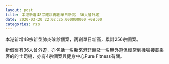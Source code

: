```yaml
---
layout: post
title: 本港新增48宗確診再創單日新高　36人曾外遊
date: 2020-03-20 22:02:25.000000000 +08:00
categories: rss
---
```


本港新增48宗新型肺炎確診個案，再創單日新高，累計256宗個案。

新個案有36人曾外遊，亦包括一名新來港菲傭及一名無外遊但經常到機場接載乘客的的士司機，亦有4宗個案與健身中心Pure Fitness有關。
